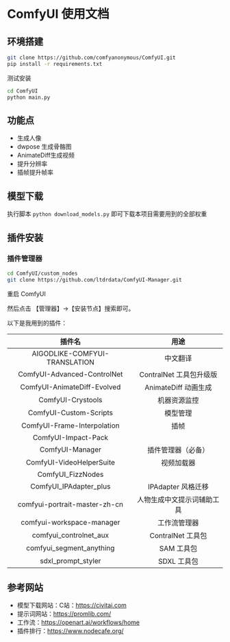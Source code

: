 # ComfyUI 使用文档

## 环境搭建

```bash
git clone https://github.com/comfyanonymous/ComfyUI.git
pip install -r requirements.txt
```

测试安装

```bash
cd ComfyUI
python main.py
```


## 功能点

- 生成人像
- dwpose 生成骨骼图
- AnimateDiff生成视频
- 提升分辨率
- 插帧提升帧率


## 模型下载

执行脚本 `python download_models.py` 即可下载本项目需要用到的全部权重

## 插件安装

### 插件管理器

```bash
cd ComfyUI/custom_nodes
git clone https://github.com/ltdrdata/ComfyUI-Manager.git
```

重启 ComfyUI

然后点击 【管理器】->【安装节点】搜索即可。

以下是我用到的插件：

|            插件名             |            用途            |
| :---------------------------: | :------------------------: |
| AIGODLIKE-COMFYUI-TRANSLATION |          中文翻译          |
|  ComfyUI-Advanced-ControlNet  |  ContralNet 工具包升级版   |
|  ComfyUI-AnimateDiff-Evolved  |    AnimateDiff 动画生成    |
|       ComfyUI-Crystools       |        机器资源监控        |
|    ComfyUI-Custom-Scripts     |          模型管理          |
|  ComfyUI-Frame-Interpolation  |            插帧            |
|      ComfyUI-Impact-Pack      |                            |
|        ComfyUI-Manager        |     插件管理器（必备）     |
|   ComfyUI-VideoHelperSuite    |         视频加载器         |
|       ComfyUI_FizzNodes       |                            |
|    ComfyUI_IPAdapter_plus     |     IPAdapter 风格迁移     |
| comfyui-portrait-master-zh-cn | 人物生成中文提示词辅助工具 |
|   comfyui-workspace-manager   |        工作流管理器        |
|    comfyui_controlnet_aux     |     ContralNet 工具包      |
|   comfyui_segment_anything    |         SAM 工具包         |
|      sdxl_prompt_styler       |        SDXL 工具包         |

## 参考网站

- 模型下载网站：C站：https://civitai.com
- 提示词网站：https://promlib.com/
- 工作流：https://openart.ai/workflows/home
- 插件排行：https://www.nodecafe.org/
